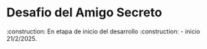 <h1> Desafio del Amigo Secreto </h1>
:construction: En etapa de inicio del desarrollo :construction:
  - inicio 21/2/2025.
